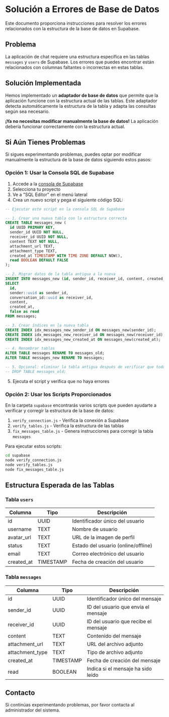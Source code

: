 # Solución a Errores de Base de Datos

Este documento proporciona instrucciones para resolver los errores relacionados con la estructura de la base de datos en Supabase.

## Problema

La aplicación de chat requiere una estructura específica en las tablas `messages` y `users` de Supabase. Los errores que puedes encontrar están relacionados con columnas faltantes o incorrectas en estas tablas.

## Solución Implementada

Hemos implementado un **adaptador de base de datos** que permite que la aplicación funcione con la estructura actual de las tablas. Este adaptador detecta automáticamente la estructura de la tabla y adapta las consultas según sea necesario.

**¡Ya no necesitas modificar manualmente la base de datos!** La aplicación debería funcionar correctamente con la estructura actual.

## Si Aún Tienes Problemas

Si sigues experimentando problemas, puedes optar por modificar manualmente la estructura de la base de datos siguiendo estos pasos:

### Opción 1: Usar la Consola SQL de Supabase

1. Accede a la [consola de Supabase](https://app.supabase.com/)
2. Selecciona tu proyecto
3. Ve a "SQL Editor" en el menú lateral
4. Crea un nuevo script y pega el siguiente código SQL:

```sql
-- Ejecutar este script en la consola SQL de Supabase

-- 1. Crear una nueva tabla con la estructura correcta
CREATE TABLE messages_new (
  id UUID PRIMARY KEY,
  sender_id UUID NOT NULL,
  receiver_id UUID NOT NULL,
  content TEXT NOT NULL,
  attachment_url TEXT,
  attachment_type TEXT,
  created_at TIMESTAMP WITH TIME ZONE DEFAULT NOW(),
  read BOOLEAN DEFAULT FALSE
);

-- 2. Migrar datos de la tabla antigua a la nueva
INSERT INTO messages_new (id, sender_id, receiver_id, content, created_at, read)
SELECT 
  id, 
  sender::uuid as sender_id, 
  conversation_id::uuid as receiver_id, 
  content, 
  created_at, 
  false as read
FROM messages;

-- 3. Crear índices en la nueva tabla
CREATE INDEX idx_messages_new_sender_id ON messages_new(sender_id);
CREATE INDEX idx_messages_new_receiver_id ON messages_new(receiver_id);
CREATE INDEX idx_messages_new_created_at ON messages_new(created_at);

-- 4. Renombrar tablas
ALTER TABLE messages RENAME TO messages_old;
ALTER TABLE messages_new RENAME TO messages;

-- 5. Opcional: eliminar la tabla antigua después de verificar que todo funciona
-- DROP TABLE messages_old;
```

5. Ejecuta el script y verifica que no haya errores

### Opción 2: Usar los Scripts Proporcionados

En la carpeta `supabase` encontrarás varios scripts que pueden ayudarte a verificar y corregir la estructura de la base de datos:

1. `verify_connection.js` - Verifica la conexión a Supabase
2. `verify_tables.js` - Verifica la estructura de las tablas
3. `fix_messages_table.js` - Genera instrucciones para corregir la tabla `messages`

Para ejecutar estos scripts:

```bash
cd supabase
node verify_connection.js
node verify_tables.js
node fix_messages_table.js
```

## Estructura Esperada de las Tablas

### Tabla `users`

| Columna | Tipo | Descripción |
|---------|------|-------------|
| id | UUID | Identificador único del usuario |
| username | TEXT | Nombre de usuario |
| avatar_url | TEXT | URL de la imagen de perfil |
| status | TEXT | Estado del usuario (online/offline) |
| email | TEXT | Correo electrónico del usuario |
| created_at | TIMESTAMP | Fecha de creación del usuario |

### Tabla `messages`

| Columna | Tipo | Descripción |
|---------|------|-------------|
| id | UUID | Identificador único del mensaje |
| sender_id | UUID | ID del usuario que envía el mensaje |
| receiver_id | UUID | ID del usuario que recibe el mensaje |
| content | TEXT | Contenido del mensaje |
| attachment_url | TEXT | URL del archivo adjunto |
| attachment_type | TEXT | Tipo de archivo adjunto |
| created_at | TIMESTAMP | Fecha de creación del mensaje |
| read | BOOLEAN | Indica si el mensaje ha sido leído |

## Contacto

Si continúas experimentando problemas, por favor contacta al administrador del sistema.
